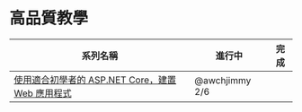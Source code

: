 # 高品質教學

|系列名稱|進行中|完成|
|----|----|----|
|[使用適合初學者的 ASP.NET Core，建置 Web 應用程式](https://learn.microsoft.com/zh-tw/training/paths/aspnet-core-web-app/)|@awchjimmy 2/6||
